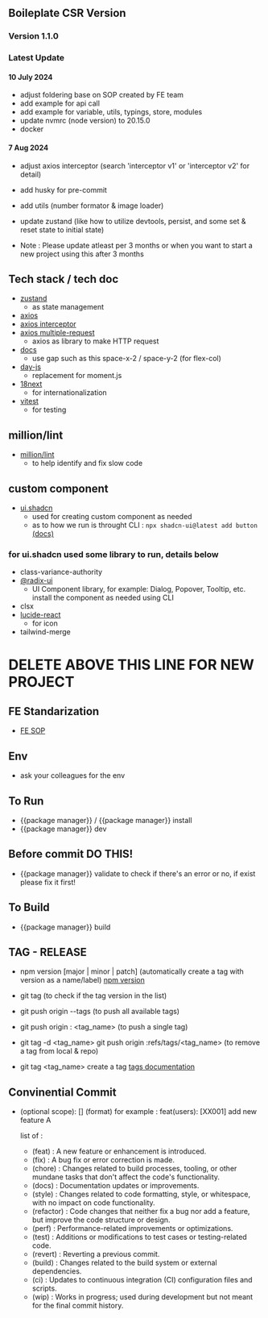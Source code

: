 ## Boileplate CSR Version

### Version 1.1.0

### Latest Update

#### 10 July 2024

- adjust foldering base on SOP created by FE team
- add example for api call
- add example for variable, utils, typings, store, modules
- update nvmrc (node version) to 20.15.0
- docker

#### 7 Aug 2024

- adjust axios interceptor (search 'interceptor v1' or 'interceptor v2' for detail)
- add husky for pre-commit
- add utils (number formator & image loader)
- update zustand (like how to utilize devtools, persist, and some set & reset state to initial state)

- Note : Please update atleast per 3 months or when you want to start a new project using this after 3 months

## Tech stack / tech doc

- [zustand](https://github.com/pmndrs/zustand)
  - as state management
- [axios](https://www.npmjs.com/package/axios)
- [axios interceptor](https://www.bezkoder.com/axios-interceptors-refresh-token/)
- [axios multiple-request](https://stackoverflow.com/questions/57890667/axios-interceptor-refresh-token-for-multiple-requests)
  - axios as library to make HTTP request
- [docs](https://tailwindcss.com/docs/configuration)
  - use gap such as this space-x-2 / space-y-2 (for flex-col)
- [day-js](https://day.js.org/)
  - replacement for moment.js
- [18next](https://react.i18next.com/)
  - for internationalization
- [vitest](https://vitest.dev/)
  - for testing

## million/lint

- [million/lint](https://million.dev/)
  - to help identify and fix slow code

## custom component

- [ui.shadcn](https://ui.shadcn.com/docs)
  - used for creating custom component as needed
  - as to how we run is throught CLI : `npx shadcn-ui@latest add button` [(docs)](https://ui.shadcn.com/docs/components/button)

### for ui.shadcn used some library to run, details below

- class-variance-authority
- [@radix-ui](https://www.radix-ui.com/)
  - UI Component library, for example: Dialog, Popover, Tooltip, etc. install the component as needed using CLI
- clsx
- [lucide-react](https://lucide.dev/guide/packages/lucide-react)
  - for icon
- tailwind-merge

# DELETE ABOVE THIS LINE FOR NEW PROJECT

## FE Standarization

- [FE SOP](https://ultravoucher.atlassian.net/wiki/spaces/UE/pages/1387495548/SOP+Frontend+-+How+to+do)

## Env

- ask your colleagues for the env

## To Run

- {{package manager}} / {{package manager}} install
- {{package manager}} dev

## Before commit DO THIS!

- {{package manager}} validate
  to check if there's an error or no, if exist please fix it first!

## To Build

- {{package manager}} build

## TAG - RELEASE

- npm version [major | minor | patch]
  (automatically create a tag with version as a name/label)
  [npm version](https://docs.npmjs.com/cli/v6/commands/npm-version)

- git tag
  (to check if the tag version in the list)
- git push origin --tags
  (to push all available tags)
- git push origin : <tag_name>
  (to push a single tag)

- git tag -d <tag_name>
  git push origin :refs/tags/<tag_name>
  (to remove a tag from local & repo)

- git tag <tag_name>
  create a tag
  [tags documentation](https://support.atlassian.com/bitbucket-cloud/docs/repository-tags/)

## Convinential Commit

- <type>(optional scope): [<ticket-number>] <description>
  (format)
  for example : feat(users): [XX001] add new feature A

  list of <type>:

  - (feat) : A new feature or enhancement is introduced.
  - (fix) : A bug fix or error correction is made.
  - (chore) : Changes related to build processes, tooling, or other mundane tasks that don't affect the code's functionality.
  - (docs) : Documentation updates or improvements.
  - (style) : Changes related to code formatting, style, or whitespace, with no impact on code functionality.
  - (refactor) : Code changes that neither fix a bug nor add a feature, but improve the code structure or design.
  - (perf) : Performance-related improvements or optimizations.
  - (test) : Additions or modifications to test cases or testing-related code.
  - (revert) : Reverting a previous commit.
  - (build) : Changes related to the build system or external dependencies.
  - (ci) : Updates to continuous integration (CI) configuration files and scripts.
  - (wip) : Works in progress; used during development but not meant for the final commit history.
